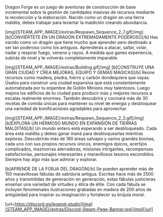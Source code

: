 Dragon Forge es un juego de aventuras de construcción de base incremental sobre la gestión de cantidades masivas de recursos mediante la recolección y la elaboración. Nacido como un dragón en una tierra maldita, debes trabajar para levantar la maldición creando abundancia.

[img]{STEAM_APP_IMAGE}/extras/Respawn_Sequence_2_7.gif[/img] [b]CONVIÉRTETE EN UN DRAGÓN EXTREMADAMENTE PODEROSO[/b] Has nacido como un dragón que tiene mucho que aprender pero destinado a ser tan poderoso como los antiguos. Aprenderás a atacar, saltar, volar, nadar y respirar fuego, veneno y rayos. A medida que ganes experiencia, subirás de nivel y te volverás completamente imparable.

[img]{STEAM_APP_IMAGE}/extras/Building.gif[/img] [b]CONSTRUYE UNA GRAN CIUDAD Y CREA MEJORAS, EQUIPO Y GEMAS MÁGICAS[/b] Reúne recursos como madera, piedra, hierro y carbón dondequiera que vayas. Úsalos para construir una ciudad expansiva que está constantemente automatizada por tu enjambre de Goblin Minions muy talentosos. Luego mejora los edificios de tu ciudad para producir más y mejores recursos a escalas realmente enormes. También descubrirá y cocinará más de 30 recetas de comida únicas para mantener su nivel de energía y desbloquear una variedad de bonificaciones agradables para aprovechar.

[img]{STEAM_APP_IMAGE}/extras/Respawn_Sequence_2_3.gif[/img] [b]EXPLORA UN HERMOSO MUNDO EN EXPANSIÓN DE TIERRAS MALDITAS[/b] Un mundo entero está esperando a ser desbloqueado. Cada área está maldita y debes ganar maná para desbloquearlas mientras exploras. Descubrirás más de 160 áreas salvajes y varios grandes biomas, cada uno con sus propios recursos únicos, enemigos épicos, acertijos complicados, mazmorras aterradoras, misiones intrigantes, recompensas satisfactorias, personajes interesantes y maravillosos tesoros escondidos. Siempre hay algo más que admirar y explorar.

[b]APRENDE DE LA FORJA DEL DRAGÓN[/b] Se pueden aprender más de 150 maravillosas fábulas de sabiduría antigua. Escritas hace más de 2500 años y transmitidas de generación en generación, estas fábulas justicieras enseñan una variedad de virtudes y ética de élite. Con cada fábula se incluyen fenomenales ilustraciones grabadas en madera de 200 años de antigüedad para inspirar su imaginación y fortalecer su brújula moral.

[url=https://discord.gg/legend-studio][img]{STEAM_APP_IMAGE}/extras/Discord-Steam-Page-Banner.jpg[/img][/url]
